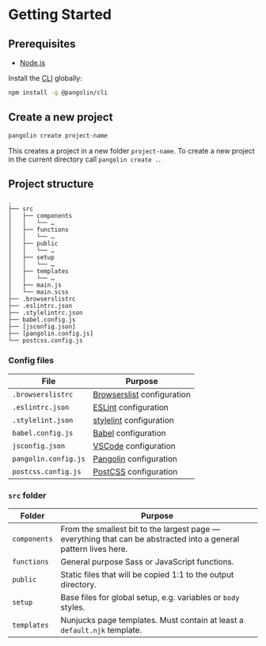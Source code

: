 # Getting Started


## Prerequisites

* [Node.js](https://nodejs.org)

Install the [CLI](https://github.com/pangolinjs/cli) globally:

```bash
npm install -g @pangolin/cli
```


## Create a new project

```bash
pangolin create project-name
```

This creates a project in a new folder `project-name`. To create a new project in the current directory call `pangolin create .`.


## Project structure

```
.
├── src
│   ├── components
│   │   └── …
│   ├── functions
│   │   └── …
│   ├── public
│   │   └── …
│   ├── setup
│   │   └── …
│   ├── templates
│   │   └── …
│   ├── main.js
│   └── main.scss
├── .browserslistrc
├── .eslintrc.json
├── .stylelintrc.json
├── babel.config.js
├── [jsconfig.json]
├── [pangolin.config.js]
└── postcss.config.js
```

### Config files

| File                 | Purpose                                                                                                 |
|----------------------|---------------------------------------------------------------------------------------------------------|
| `.browserslistrc`    | [Browserslist](https://github.com/browserslist/browserslist) configuration                              |
| `.eslintrc.json`     | [ESLint](https://eslint.org) configuration                                                              |
| `.stylelint.json`    | [stylelint](https://stylelint.io) configuration                                                         |
| `babel.config.js`    | [Babel](https://babeljs.io) configuration                                                               |
| `jsconfig.json`      | <Badge text="Optional" /> [VSCode](https://code.visualstudio.com/docs/languages/jsconfig) configuration |
| `pangolin.config.js` | <Badge text="Optional" /> [Pangolin](configuration.md) configuration                                    |
| `postcss.config.js`  | [PostCSS](https://postcss.org) configuration                                                            |

### `src` folder

| Folder       | Purpose                                                                                                          |
|--------------|------------------------------------------------------------------------------------------------------------------|
| `components` | From the smallest bit to the largest page — everything that can be abstracted into a general pattern lives here. |
| `functions`  | <Badge text="Changeable" /> General purpose Sass or JavaScript functions.                                        |
| `public`     | Static files that will be copied 1:1 to the output directory.                                                    |
| `setup`      | <Badge text="Changeable" /> Base files for global setup, e.g. variables or `body` styles.                        |
| `templates`  | Nunjucks page templates. Must contain at least a `default.njk` template.                                         |
